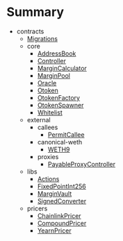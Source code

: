 # Summary
* contracts
  * [Migrations](docs/contracts-documentation/Migrations.md)
  * core
    * [AddressBook](docs/contracts-documentation/core/AddressBook.md)
    * [Controller](docs/contracts-documentation/core/Controller.md)
    * [MarginCalculator](docs/contracts-documentation/core/MarginCalculator.md)
    * [MarginPool](docs/contracts-documentation/core/MarginPool.md)
    * [Oracle](docs/contracts-documentation/core/Oracle.md)
    * [Otoken](docs/contracts-documentation/core/Otoken.md)
    * [OtokenFactory](docs/contracts-documentation/core/OtokenFactory.md)
    * [OtokenSpawner](docs/contracts-documentation/core/OtokenSpawner.md)
    * [Whitelist](docs/contracts-documentation/core/Whitelist.md)
  * external
    * callees
      * [PermitCallee](docs/contracts-documentation/external/callees/PermitCallee.md)
    * canonical-weth
      * [WETH9](docs/contracts-documentation/external/canonical-weth/WETH9.md)
    * proxies
      * [PayableProxyController](docs/contracts-documentation/external/proxies/PayableProxyController.md)
  * libs
    * [Actions](docs/contracts-documentation/libs/Actions.md)
    * [FixedPointInt256](docs/contracts-documentation/libs/FixedPointInt256.md)
    * [MarginVault](docs/contracts-documentation/libs/MarginVault.md)
    * [SignedConverter](docs/contracts-documentation/libs/SignedConverter.md)
  * pricers
    * [ChainlinkPricer](docs/contracts-documentation/pricers/ChainlinkPricer.md)
    * [CompoundPricer](docs/contracts-documentation/pricers/CompoundPricer.md)
    * [YearnPricer](docs/contracts-documentation/pricers/YearnPricer.md)
